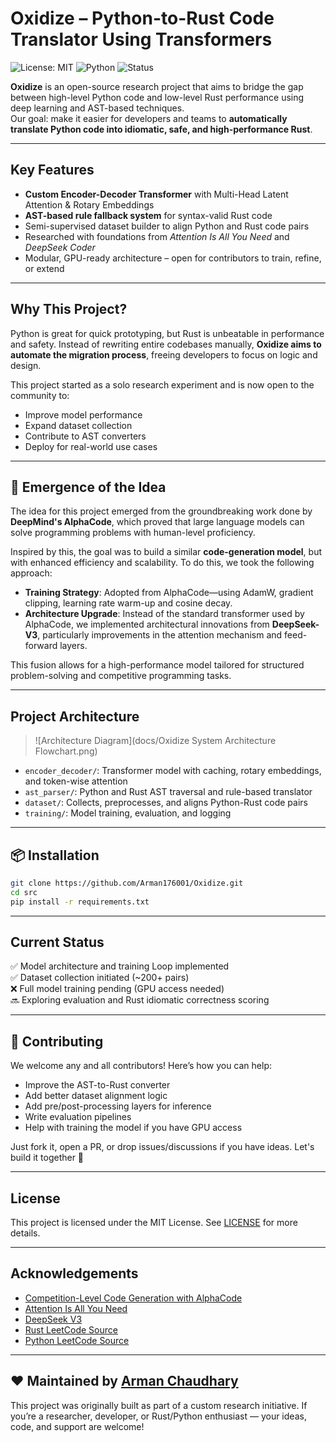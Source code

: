 # Oxidize – Python-to-Rust Code Translator Using Transformers

![License: MIT](https://img.shields.io/badge/License-MIT-yellow.svg)
![Python](https://img.shields.io/badge/Python-3.10%2B-blue.svg)
![Status](https://img.shields.io/badge/Status-Under_Development-orange)


**Oxidize** is an open-source research project that aims to bridge the gap between high-level Python code and low-level Rust performance using deep learning and AST-based techniques.  
Our goal: make it easier for developers and teams to **automatically translate Python code into idiomatic, safe, and high-performance Rust**.

---

## Key Features

- **Custom Encoder-Decoder Transformer** with Multi-Head Latent Attention & Rotary Embeddings  
- **AST-based rule fallback system** for syntax-valid Rust code  
- Semi-supervised dataset builder to align Python and Rust code pairs  
- Researched with foundations from *Attention Is All You Need* and *DeepSeek Coder*  
- Modular, GPU-ready architecture – open for contributors to train, refine, or extend

---

## Why This Project?

Python is great for quick prototyping, but Rust is unbeatable in performance and safety. Instead of rewriting entire codebases manually, **Oxidize aims to automate the migration process**, freeing developers to focus on logic and design.

This project started as a solo research experiment and is now open to the community to:
- Improve model performance
- Expand dataset collection
- Contribute to AST converters
- Deploy for real-world use cases

---
## 🚀 Emergence of the Idea

The idea for this project emerged from the groundbreaking work done by **DeepMind's AlphaCode**, which proved that large language models can solve programming problems with human-level proficiency. 

Inspired by this, the goal was to build a similar **code-generation model**, but with enhanced efficiency and scalability. To do this, we took the following approach:
- **Training Strategy**: Adopted from AlphaCode—using AdamW, gradient clipping, learning rate warm-up and cosine decay.
- **Architecture Upgrade**: Instead of the standard transformer used by AlphaCode, we implemented architectural innovations from **DeepSeek-V3**, particularly improvements in the attention mechanism and feed-forward layers.

This fusion allows for a high-performance model tailored for structured problem-solving and competitive programming tasks.

---

## Project Architecture

> ![Architecture Diagram](docs/Oxidize System Architecture Flowchart.png)

- `encoder_decoder/`: Transformer model with caching, rotary embeddings, and token-wise attention  
- `ast_parser/`: Python and Rust AST traversal and rule-based translator  
- `dataset/`: Collects, preprocesses, and aligns Python-Rust code pairs  
- `training/`: Model training, evaluation, and logging  

---
## 📦 Installation

```bash
git clone https://github.com/Arman176001/Oxidize.git
cd src
pip install -r requirements.txt
```

---

## Current Status

✅ Model architecture and training Loop implemented  
✅ Dataset collection initiated (~200+ pairs)  
❌ Full model training pending (GPU access needed)  
🔜 Exploring evaluation and Rust idiomatic correctness scoring

---

## 👐 Contributing

We welcome any and all contributors! Here’s how you can help:

- Improve the AST-to-Rust converter  
- Add better dataset alignment logic  
- Add pre/post-processing layers for inference  
- Write evaluation pipelines  
- Help with training the model if you have GPU access

Just fork it, open a PR, or drop issues/discussions if you have ideas. Let's build it together 🚀

---

## License

This project is licensed under the MIT License. See [LICENSE](./LICENSE) for more details.

---

## Acknowledgements

- [Competition-Level Code Generation with AlphaCode](https://arxiv.org/pdf/2203.07814)
- [Attention Is All You Need](https://arxiv.org/abs/1706.03762)
- [DeepSeek V3](https://arxiv.org/pdf/2412.19437)
- [Rust LeetCode Source](https://github.com/warycat/rustgym)
- [Python LeetCode Source](https://github.com/Garvit244/Leetcode)

---

## ❤️ Maintained by [Arman Chaudhary](https://github.com/Arman176001)

This project was originally built as part of a custom research initiative. If you’re a researcher, developer, or Rust/Python enthusiast — your ideas, code, and support are welcome!

